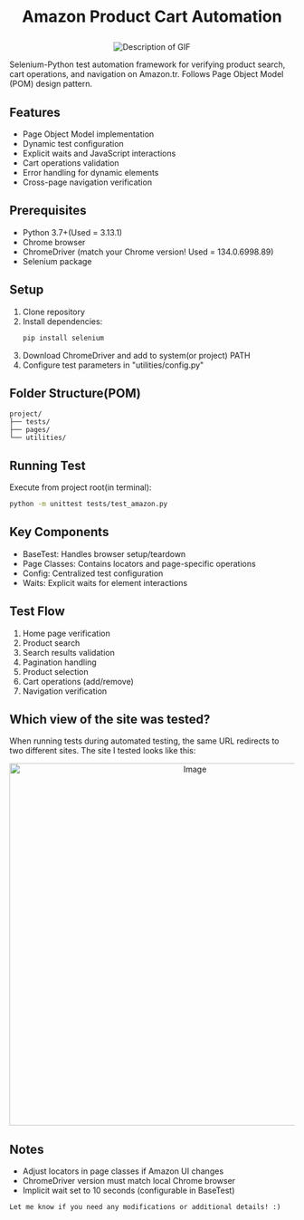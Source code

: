 # <p align="center">Amazon Product Cart Automation</p>
<div align="center">
  <img src="https://github.com/user-attachments/assets/c9a64bf3-4745-4595-875b-5ae8288ad53d" alt="Description of GIF" />
</div>

Selenium-Python test automation framework for verifying product search, cart operations, and navigation on Amazon.tr. Follows Page Object Model (POM) design pattern.

## Features
- Page Object Model implementation
- Dynamic test configuration
- Explicit waits and JavaScript interactions
- Cart operations validation
- Error handling for dynamic elements
- Cross-page navigation verification

## Prerequisites
- Python 3.7+(Used = 3.13.1)
- Chrome browser
- ChromeDriver (match your Chrome version! Used = 134.0.6998.89)
- Selenium package

## Setup
1. Clone repository
2. Install dependencies:
   ```bash
   pip install selenium
3. Download ChromeDriver and add to system(or project) PATH
4. Configure test parameters in "utilities/config.py"

## Folder Structure(POM)
```
project/
├── tests/
├── pages/
└── utilities/
```

## Running Test
Execute from project root(in terminal):
```bash
python -m unittest tests/test_amazon.py
```

## Key Components
- BaseTest: Handles browser setup/teardown
- Page Classes: Contains locators and page-specific operations
- Config: Centralized test configuration
- Waits: Explicit waits for element interactions


## Test Flow
1. Home page verification
2. Product search
3. Search results validation
4. Pagination handling
5. Product selection
6. Cart operations (add/remove)
7. Navigation verification


## Which view of the site was tested?
When running tests during automated testing, the same URL redirects to two different sites. The site I tested looks like this:

<div align="center">
  <img width="640" alt="Image" src="https://github.com/user-attachments/assets/dad97bd5-c73b-4df3-8859-bb721a5f4ad2" />
</div>

## Notes
- Adjust locators in page classes if Amazon UI changes
- ChromeDriver version must match local Chrome browser
- Implicit wait set to 10 seconds (configurable in BaseTest)


```
Let me know if you need any modifications or additional details! :)
```
